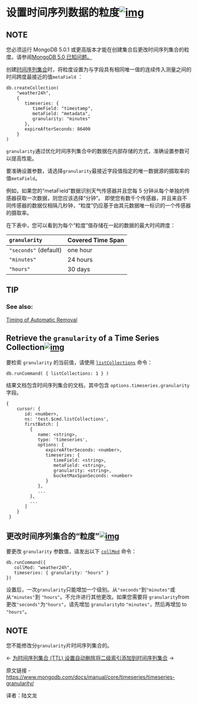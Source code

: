 # 设置时间序列数据的粒度[![img](https://www.mongodb.com/docs/manual/assets/link.svg)](https://www.mongodb.com/docs/manual/core/timeseries/timeseries-granularity/#set-granularity-for-time-series-data)



## NOTE

您必须运行 MongoDB 5.0.1 或更高版本才能在创建集合后更改时间序列集合的粒度。请参阅[MongoDB 5.0 已知问题。](https://www.mongodb.com/docs/manual/release-notes/5.0/#std-label-5.0-known-issue-granularity)

创建[时间序列集合](https://www.mongodb.com/docs/manual/core/timeseries-collections/#std-label-manual-timeseries-collection)时，将粒度设置为与字段具有相同唯一值的连续传入测量之间的时间跨度最接近的值`metaField` ：

```
db.createCollection(
    "weather24h",
    {
       timeseries: {
          timeField: "timestamp",
          metaField: "metadata",
          granularity: "minutes"
       },
       expireAfterSeconds: 86400
    }
)
```



`granularity`通过优化时间序列集合中的数据在内部存储的方式，准确设置参数可以提高性能。

要准确设置参数，请选择`granularity`最接近字段值指定的唯一数据源的摄取率的值`metaField`。

例如，如果您的“metaField”数据识别天气传感器并且您每 5 分钟从每个单独的传感器获取一次数据，则您应该选择“分钟”。 即使您有数千个传感器，并且来自不同传感器的数据仅相隔几秒钟，“粒度”仍应基于由其元数据唯一标识的一个传感器的摄取率。

在下表中，您可以看到为每个“粒度”值存储在一起的数据的最大时间跨度：

| `granularity`         | Covered Time Span |
| :-------------------- | :---------------- |
| `"seconds"` (default) | one hour          |
| `"minutes"`           | 24 hours          |
| `"hours"`             | 30 days           |



## TIP

### See also:

[Timing of Automatic Removal](https://www.mongodb.com/docs/manual/core/timeseries/timeseries-automatic-removal/#std-label-timeseries-collection-delete-operations-timing)

## Retrieve the `granularity` of a Time Series Collection[![img](https://www.mongodb.com/docs/manual/assets/link.svg)](https://www.mongodb.com/docs/manual/core/timeseries/timeseries-granularity/#retrieve-the-granularity-of-a-time-series-collection)

要检索 `granularity` 的当前值，请使用 [`listCollections`](https://www.mongodb.com/docs/manual/reference/command/listCollections/#mongodb-dbcommand-dbcmd.listCollections) 命令：

```
db.runCommand( { listCollections: 1 } )
```



结果文档包含时间序列集合的文档，其中包含 `options.timeseries.granularity` 字段。

```
{
    cursor: {
       id: <number>,
       ns: 'test.$cmd.listCollections',
       firstBatch: [
         {
            name: <string>,
            type: 'timeseries',
            options: {
               expireAfterSeconds: <number>,
               timeseries: {
                  timeField: <string>,
                  metaField: <string>,
                  granularity: <string>,
                  bucketMaxSpanSeconds: <number>
               }
            },
            ...
         },
         ...
       ]
    }
 }
```



## 更改时间序列集合的“粒度”[![img](https://www.mongodb.com/docs/manual/assets/link.svg)](https://www.mongodb.com/docs/manual/core/timeseries/timeseries-granularity/#change-the-granularity-of-a-time-series-collection)

要更改 `granularity` 参数值，请发出以下 [`collMod`](https://www.mongodb.com/docs/manual/reference/command/collMod/#mongodb-dbcommand-dbcmd.collMod) 命令：

```
db.runCommand({
   collMod: "weather24h",
   timeseries: { granularity: "hours" }
})
```



设置后，一次`granularity`只能增加一个级别。从`"seconds"`到`"minutes"`或从`"minutes"`到 `"hours"`。不允许进行其他更改。如果您需要将 `granularity`from更改`"seconds"`为`"hours"`，请先增加 `granularity`to `"minutes"`，然后再增加 to `"hours"`。



## NOTE

您不能修改分`granularity`片时间序列集合的。

←  [为时间序列集合 (TTL) 设置自动删除](https://www.mongodb.com/docs/manual/core/timeseries/timeseries-automatic-removal/)[将二级索引添加到时间序列集合](https://www.mongodb.com/docs/manual/core/timeseries/timeseries-secondary-index/) →

原文链接 -https://www.mongodb.com/docs/manual/core/timeseries/timeseries-granularity/

译者：陆文龙